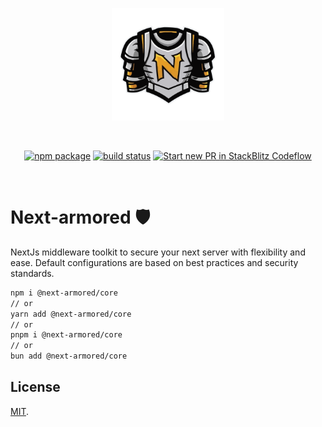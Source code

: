 <p align="center">
  <a 
  href="https://raw.githubusercontent.com/marek-e/next-armored/master/assets/n-armor.svg" target="_blank" rel="noopener noreferrer">
    <img width="180" src="https://raw.githubusercontent.com/marek-e/next-armored/master/assets/n-armor.svg" alt="next-armored logo">
  </a>
</p>
<br/>
<p align="center">
  <a href="https://npmjs.com/package/@next-armored/core"><img src="https://img.shields.io/npm/v/@next-armored/core.svg" alt="npm package"></a>
  <a href="https://github.com/marek-e/next-armored/actions/workflows/ci.yml"><img src="https://github.com/marek-e/next-armored/actions/workflows/ci.yml/badge.svg?branch=master" alt="build status"></a>
  <a href="https://pr.new/marek-e/next-armored"><img src="https://developer.stackblitz.com/img/start_pr_dark_small.svg" alt="Start new PR in StackBlitz Codeflow"></a>
</p>
<br/>

# Next-armored 🛡️

NextJs middleware toolkit to secure your next server with flexibility and ease. Default configurations are based on best practices and security standards.

```bash
npm i @next-armored/core
// or
yarn add @next-armored/core
// or
pnpm i @next-armored/core
// or
bun add @next-armored/core
```

## License

[MIT](LICENSE).
